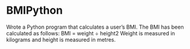 # BMIPython
Wrote a Python program that calculates a user’s BMI.
The BMI has been calculated as follows:
BMI = weight ÷ height2
Weight is measured in kilograms and height is measured in metres.
